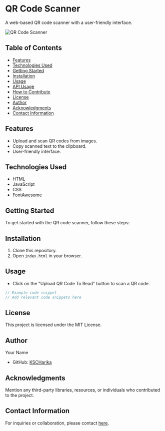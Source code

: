 # QR Code Scanner

A web-based QR code scanner with a user-friendly interface.

![QR Code Scanner](./images/qr_code_scanner.png)

## Table of Contents

- [Features](#features)
- [Technologies Used](#technologies-used)
- [Getting Started](#getting-started)
- [Installation](#installation)
- [Usage](#usage)
- [API Usage](#api-usage)
- [How to Contribute](#how-to-contribute)
- [License](#license)
- [Author](#author)
- [Acknowledgments](#acknowledgments)
- [Contact Information](#contact-information)

## Features

- Upload and scan QR codes from images.
- Copy scanned text to the clipboard.
- User-friendly interface.

## Technologies Used

- HTML
- JavaScript
- CSS
- [FontAwesome](https://fontawesome.com/)

## Getting Started

To get started with the QR code scanner, follow these steps:

## Installation

1. Clone this repository.
2. Open `index.html` in your browser.

## Usage

- Click on the "Upload QR Code To Read" button to scan a QR code.

```javascript
// Example code snippet
// Add relevant code snippets here
```

## License
This project is licensed under the MIT License.

## Author
Your Name
- GitHub: [KSCHarika](https://github.com/kscharika)

## Acknowledgments
Mention any third-party libraries, resources, or individuals who contributed to the project.

## Contact Information
For inquiries or collaboration, please contact [here](mailto:kscharika.kalepu@gmail.com).

